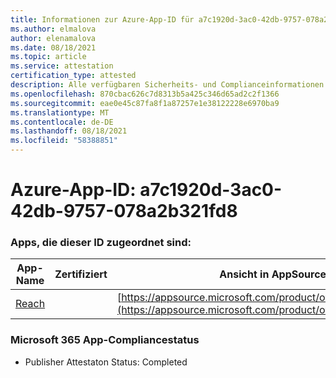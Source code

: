 ```yaml
---
title: Informationen zur Azure-App-ID für a7c1920d-3ac0-42db-9757-078a2b321fd8
ms.author: elmalova
author: elenamalova
ms.date: 08/18/2021
ms.topic: article
ms.service: attestation
certification_type: attested
description: Alle verfügbaren Sicherheits- und Complianceinformationen für a7c1920d-3ac0-42db-9757-078a2b321fd8.
ms.openlocfilehash: 870cbac626c7d8313b5a425c346d65ad2c2f1366
ms.sourcegitcommit: eae0e45c87fa8f1a87257e1e38122228e6970ba9
ms.translationtype: MT
ms.contentlocale: de-DE
ms.lasthandoff: 08/18/2021
ms.locfileid: "58388851"
---
```

# <a name="azure-app-id-a7c1920d-3ac0-42db-9757-078a2b321fd8"></a>Azure-App-ID: a7c1920d-3ac0-42db-9757-078a2b321fd8


### <a name="apps-associated-with-this-id"></a>Apps, die dieser ID zugeordnet sind:
| **App-Name** | **Zertifiziert** | **Ansicht in AppSource** |
|--------------|---------------|-----------------------|
| [Reach](https://docs.microsoft.com/microsoft-365-app-certification/forward/WA200002045) |  | [https://appsource.microsoft.com/product/office/WA200002045](https://appsource.microsoft.com/product/office/WA200002045) |

### <a name="microsoft-365-app-compliance-status"></a>Microsoft 365 App-Compliancestatus
- Publisher Attestaton Status: Completed
